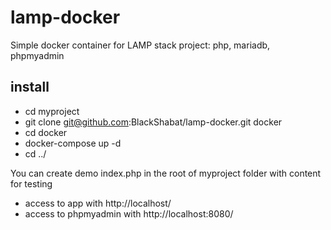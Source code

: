 # lamp-docker
Simple docker container for LAMP stack project: php, mariadb, phpmyadmin

## install
- cd myproject
- git clone git@github.com:BlackShabat/lamp-docker.git docker
- cd docker
- docker-compose up -d
- cd ../

You can create demo index.php in the root of myproject folder with <?php phpinfo(); ?> content for testing

- access to app with http://localhost/
- access to phpmyadmin with http://localhost:8080/
